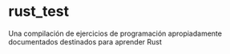 # rust_test
Una compilación de ejercicios de programación apropiadamente documentados destinados para aprender Rust
